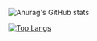 ![Anurag's GitHub stats](https://github-readme-stats.vercel.app/api?username=xiaoxinne&show_icons=true&theme=highcontrast)

[![Top Langs](https://github-readme-stats.vercel.app/api/top-langs/?username=xiaoxinne)](https://github.com/anuraghazra/github-readme-stats)
